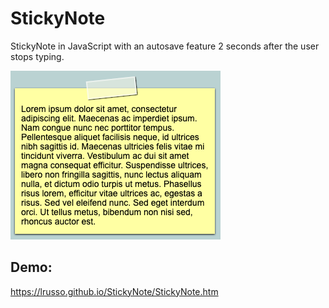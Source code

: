 # StickyNote
StickyNote in JavaScript with an autosave feature 2 seconds after the user stops typing.

![alt screenshot](https://raw.githubusercontent.com/lrusso/StickyNote/master/StickyNote.png)

## Demo:

https://lrusso.github.io/StickyNote/StickyNote.htm
